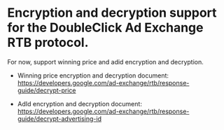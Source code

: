 # Encryption and decryption support for the DoubleClick Ad Exchange RTB protocol.

For now, support winning price and adid encryption and decryption.

* Winning price encryption and decryption document:
https://developers.google.com/ad-exchange/rtb/response-guide/decrypt-price

* AdId encryption and decryption document:
https://developers.google.com/ad-exchange/rtb/response-guide/decrypt-advertising-id


